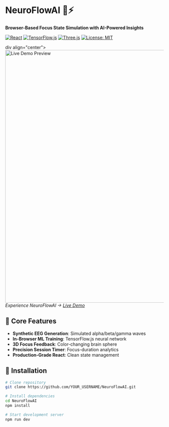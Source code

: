 # NeuroFlowAI 🧠⚡  
**Browser-Based Focus State Simulation with AI-Powered Insights**

[![React](https://img.shields.io/badge/React-20232A?logo=react&logoColor=61DAFB)](https://reactjs.org/)
[![TensorFlow.js](https://img.shields.io/badge/TensorFlow.js-FF6F00?logo=tensorflow&logoColor=white)](https://www.tensorflow.org/js)
[![Three.js](https://img.shields.io/badge/Three.js-000000?logo=three.js&logoColor=white)](https://threejs.org/)
[![License: MIT](https://img.shields.io/badge/License-MIT-yellow.svg)](https://opensource.org/licenses/MIT)

div align="center">
  <a href="https://neuroflowai.vercel.app">
    <img src="./public/demo.gif" width="800" alt="Live Demo Preview">
  </a>
  <br>
  <em>Experience NeuroFlowAI → [Live Demo](https://neuro-flow-ai-git-main-eduardo-j-morales-projects.vercel.app/)</em>
</div>

## 🧬 Core Features
- **Synthetic EEG Generation**: Simulated alpha/beta/gamma waves
- **In-Browser ML Training**: TensorFlow.js neural network
- **3D Focus Feedback**: Color-changing brain sphere
- **Precision Session Timer**: Focus-duration analytics
- **Production-Grade React**: Clean state management
  
## 🚀 Installation
```bash
# Clone repository
git clone https://github.com/YOUR_USERNAME/NeuroFlowAI.git

# Install dependencies
cd NeuroFlowAI
npm install

# Start development server
npm run dev

